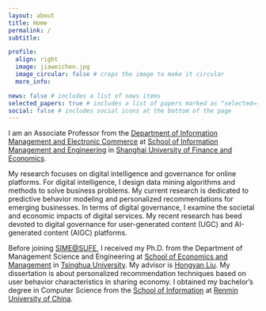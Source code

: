 ```yaml
---
layout: about
title: Home
permalink: /
subtitle: 

profile:
  align: right
  image: jiaweichen.jpg
  image_circular: false # crops the image to make it circular
  more_info: 

news: false # includes a list of news items
selected_papers: true # includes a list of papers marked as "selected={true}"
social: false # includes social icons at the bottom of the page
---
```


I am an Associate Professor from the [Department of Information Management and Electronic Commerce](https://sime.sufe.edu.cn/xxglydzswx_10574/list.htm) at [School of Information Management and Engineering](https://sime.sufe.edu.cn/) in [Shanghai University of Finance and Economics](https://www.sufe.edu.cn/).

My research focuses on digital intelligence and governance for online platforms. For digital intelligence, I design data mining algorithms and methods to solve business problems. My current research is dedicated to predictive behavior modeling and personalized recommendations for emerging businesses. In terms of digital governance, I examine the societal and economic impacts of digital services. My recent research has beed devoted to digital governance for user-generated content (UGC) and AI-generated content (AIGC) platforms.

Before joining [SIME@SUFE](https://sime.sufe.edu.cn/), I received my Ph.D. from the Department of Management Science and Engineering at [School of Economics and Management](https://www.sem.tsinghua.edu.cn/) in [Tsinghua University](https://www.tsinghua.edu.cn/). My advisor is [Hongyan Liu](https://www.sem.tsinghua.edu.cn/info/1210/32067.htm). My dissertation is about personalized recommendation techniques based on user behavior characteristics in sharing economy. I obtained my bachelor’s degree in Computer Science from the [School of Information](http://info.ruc.edu.cn/) at [Renmin University of China](https://www.ruc.edu.cn/).
